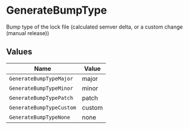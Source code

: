 # GenerateBumpType

Bump type of the lock file (calculated semver delta, or a custom change (manual release))


## Values

| Name                     | Value                    |
| ------------------------ | ------------------------ |
| `GenerateBumpTypeMajor`  | major                    |
| `GenerateBumpTypeMinor`  | minor                    |
| `GenerateBumpTypePatch`  | patch                    |
| `GenerateBumpTypeCustom` | custom                   |
| `GenerateBumpTypeNone`   | none                     |